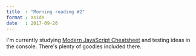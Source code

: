 ```yaml
---
title  : "Morning reading #2"
format : aside
date   : 2017-09-26
---
```


I'm currently studying [Modern JavaScript Cheatsheet](https://mbeaudru.github.io/modern-js-cheatsheet/) and testing ideas in the console.  There's plenty of goodies included there.
